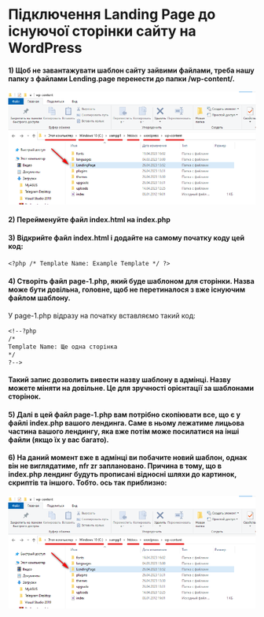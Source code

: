 # Підключення Landing Page до існуючої сторінки сайту на WordPress

#### 1) Щоб не завантажувати шаблон сайту зайвими файлами, треба нашу папку з файлами Lending.page перенести до папки /wp-content/.

![](https://github.com/ssonyau/Landing-Page-simple-Wordpress/blob/main/Screenshot%202023-04-26%20135343.png)

#### 2) Перейменуйте файл index.html на index.php

#### 3) Відкрийте файл index.html і додайте на самому початку коду цей код: 
```
<?php /* Template Name: Example Template */ ?>
```
#### 4) Створіть файл page-1.php, який буде шаблоном для сторінки. Назва може бути довільна, головне, щоб не перетиналося з вже існуючим файлом шаблону.

У page-1.php відразу на початку вставляємо такий код:

```
<!--?php
/*
Template Name: Ще одна сторінка
*/
?-->
```
#### Такий запис дозволить вивести назву шаблону в адмінці. Назву можете міняти на довільне. Це для зручності орієнтації за шаблонами сторінок.

#### 5) Далі в цей файл page-1.php вам потрібно скопіювати все, що є у файлі index.php вашого лендинга. Саме в ньому лежатиме лицьова частина вашого лендингу, яка вже потім може посилатися на інші файли (якщо їх у вас багато).

#### 6) На даний момент вже в адмінці ви побачите новий шаблон, однак він не виглядатиме, nfr zr заплановано. Причина в тому, що в index.php лендинг будуть прописані відносні шляхи до картинок, скриптів та іншого. Тобто. ось так приблизно:

![](https://github.com/ssonyau/Landing-Page-simple-Wordpress/blob/main/Screenshot%202023-04-26%20135343.png)
